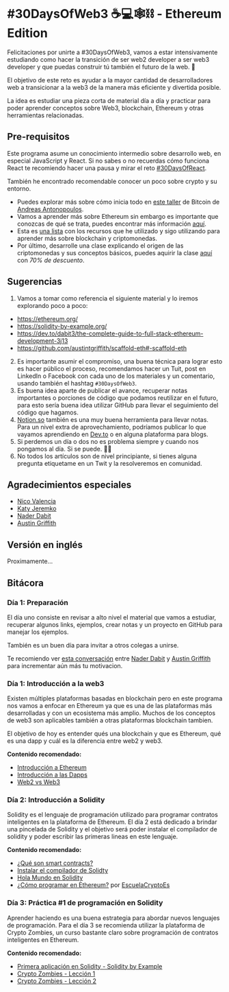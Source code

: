 # #30DaysOfWeb3 ☕️💻🕸⛓ - Ethereum Edition

Felicitaciones por unirte a #30DaysOfWeb3, vamos a estar intensivamente estudiando como hacer la transición de ser web2 developer a ser web3 developer y que puedas construir tú también el futuro de la web. 🚀

El objetivo de este reto es ayudar a la mayor cantidad de desarrolladores web a transicionar a la web3 de la manera más eficiente y divertida posible.

La idea es estudiar una pieza corta de material día a día y practicar para poder aprender conceptos sobre Web3, blockchain, Ethereum y otras herramientas relacionadas.

## Pre-requisitos

Este programa asume un conocimiento intermedio sobre desarrollo web, en especial JavaScript y React. Si no sabes o no recuerdas cómo funciona React te recomiendo hacer una pausa y mirar el reto [#30DaysOfReact](https://github.com/brolag/30DaysOfReact).

También he encontrado recomendable conocer un poco sobre crypto y su entorno. 
- Puedes explorar más sobre cómo inicia todo en [este taller](https://aantonop.com/workshops/introduction-to-bitcoin-and-open-blockchains/) de Bitcoin de [Andreas Antonopoulos](https://twitter.com/aantonop).
- Vamos a aprender más sobre Ethereum sin embargo es importante que conozcas de qué se trata, puedes encontrar más información [aquí](https://ethereum.org/en/what-is-ethereum/).
- Esta es [una lista](https://familiar-ski-3bc.notion.site/Recursos-sobre-criptomonedas-0372553c8baf4838862613deade43aa1) con los recursos que he utilizado y sigo utilizando para aprender más sobre blockchain y criptomonedas.
- Por último, desarrolle una clase explicando el origen de las criptomonedas y sus conceptos básicos, puedes aquirir la clase [aquí](https://brolag.gumroad.com/l/criptomonedas/dcx002f) con *70% de descuento*.


## Sugerencias

1. Vamos a tomar como referencia el siguiente material y lo iremos explorando poco a poco:
  - https://ethereum.org/
  - https://solidity-by-example.org/
  - https://dev.to/dabit3/the-complete-guide-to-full-stack-ethereum-development-3j13
  - https://github.com/austintgriffith/scaffold-eth#-scaffold-eth
2. Es importante asumir el compromiso, una buena técnica para lograr esto es hacer público el proceso, recomendamos hacer un Tuit, post en LinkedIn o Facebook con cada uno de los materiales y un comentario, usando también el hashtag `#30DaysOfWeb3`.
3. Es buena idea aparte de publicar el avance, recuperar notas importantes o porciones de código que podamos reutilizar en el futuro, para esto sería buena idea utilizar GitHub para llevar el seguimiento del código que hagamos.
4. [Notion.so](http://notion.so) también es una muy buena herramienta para llevar notas. Para un nivel extra de aprovechamiento, podríamos publicar lo que vayamos aprendiendo en [Dev.to](http://dev.to) o en alguna plataforma para blogs.
5. Si perdemos un día o dos no es problema siempre y cuando nos pongamos al día. Si se puede. 💪🏽
6. No todos los artículos son de nivel principiante, si tienes alguna pregunta etiquetame en un Twit y la resolveremos en comunidad.

## Agradecimientos especiales

- [Nico Valencia](https://twitter.com/nico_valencia)
- [Katy Jeremko](https://twitter.com/KatyJeremko)
- [Nader Dabit](https://twitter.com/dabit3)
- [Austin Griffith](https://twitter.com/austingriffith)

## Versión en inglés
Proximamente...


## Bitácora

### Día 1: Preparación

El día uno consiste en revisar a alto nivel el material que vamos a estudiar, recuperar algunos links, ejemplos, crear notas y un proyecto en GitHub para manejar los ejemplos.

También es un buen día para invitar a otros colegas a unirse.

Te recomiendo ver [esta conversación](https://youtu.be/ogjOjUjCVLk) entre [Nader Dabit](https://twitter.com/dabit3) y [Austin Griffith](https://twitter.com/austingriffith) para incrementar aún más tu motivacion.

### Día 1: Introducción a la web3

Existen múltiples plataformas basadas en blockchain pero en este programa nos vamos a enfocar en Ethereum ya que es una de las plataformas más desarrolladas y con un ecosistema más amplio. Muchos de los conceptos de web3 son aplicables también a otras plataformas blockchain tambien.

El objetivo de hoy es entender qués una blockchain y que es Ethereum, qué es una dapp y cuál es la diferencia entre web2 y web3.

**Contenido recomendado:**
- [Introducción a Ethereum](https://ethereum.org/es/developers/docs/intro-to-ethereum/) 
- [Introducción a las Dapps](https://ethereum.org/es/developers/docs/dapps/)
- [Web2 vs Web3](https://ethereum.org/es/developers/docs/web2-vs-web3/)

### Día 2: Introducción a Solidity

Solidity es el lenguaje de programación utilizado para programar contratos inteligentes en la plataforma de Ethereum. El día 2 está dedicado a brindar una pincelada de Solidity y el objetivo será poder instalar el compilador de solidity y poder escribir las primeras lineas en este lenguaje.

**Contenido recomendado:**
- [¿Qué son smart contracts?](https://ethereum.org/es/developers/docs/smart-contracts/)
- [Instalar el compilador de Solidty](https://solidity-es.readthedocs.io/es/latest/installing-solidity.html)
- [Hola Mundo en Solidity](https://solidity-by-example.org/hello-world/)
- [¿Cómo programar en Ethereum?](https://youtu.be/Dm4oRsxQKbE) por [EscuelaCryptoEs](https://escuelacryptoes.com/)


### Día 3: Práctica #1 de programación en Solidity 

Aprender haciendo es una buena estrategia para abordar nuevos lenguajes de programación. Para el día 3 se recomienda utilizar la plataforma de Crypto Zombies, un curso bastante claro sobre programación de contratos inteligentes en Ethereum.

**Contenido recomendado:**
- [Primera aplicación en Solidity - Solidity by Example](https://solidity-by-example.org/first-app/)
- [Crypto Zombies - Lección 1](https://cryptozombies.io/es/lesson/1)
- [Crypto Zombies - Lección 2](https://cryptozombies.io/es/lesson/2)

